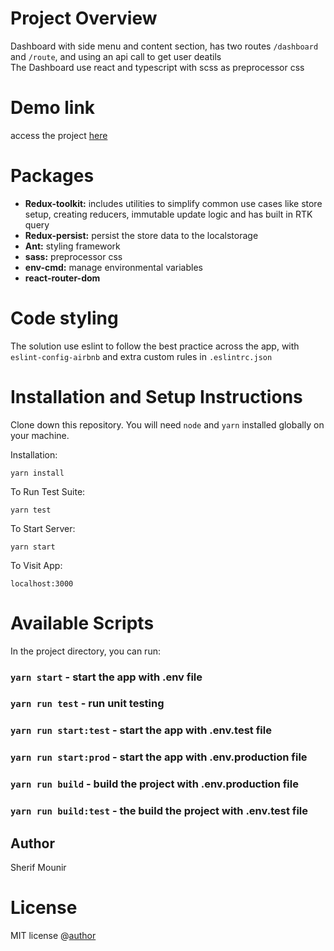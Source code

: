 # Project Overview

Dashboard with side menu and content section, has two routes `/dashboard` and `/route`, and using an api call to get user deatils<br />
The Dashboard use react and typescript with scss as preprocessor css

# Demo link

access the project  <a href="https://task-dashboard-ddc40.web.app/">here</a>
# Packages
<ul>
<li><b>Redux-toolkit:</b> includes utilities to simplify common use cases like store setup, creating reducers, immutable update logic and has built in RTK query</li>
<li><b>Redux-persist:</b> persist the store data to the localstorage</li>
<li><b>Ant:</b> styling framework</li>
<li><b>sass:</b> preprocessor css</li>
<li><b>env-cmd:</b> manage environmental variables</li>
<li><b>react-router-dom</b></li>
</ul>

# Code styling

The solution use eslint to follow the best practice across the app, with <code>eslint-config-airbnb</code> and extra custom rules in <code>.eslintrc.json</code>

# Installation and Setup Instructions

Clone down this repository. You will need `node` and `yarn` installed globally on your machine.  

Installation:

`yarn install`

To Run Test Suite:  

`yarn test` 

To Start Server:

`yarn start` 

To Visit App:

`localhost:3000`  
# Available Scripts

In the project directory, you can run:

### `yarn start` - start the app with .env file
### `yarn run test` - run unit testing

### `yarn run start:test` - start the app with .env.test file
### `yarn run start:prod` - start the app with .env.production file
### `yarn run build` - build the project with .env.production file
### `yarn run build:test` - the build the project with .env.test file

## Author
Sherif Mounir

# License
MIT license @<a href="www.find-sherif.com">author</a>

